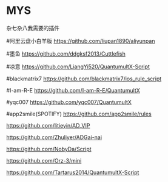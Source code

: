 # MYS
杂七杂八我需要的插件

#阿里云盘小白羊版
https://github.com/liupan1890/aliyunpan

#墨鱼
https://github.com/ddgksf2013/Cuttlefish

#凉意
https://github.com/LiangYi520/QuantumultX-Script

#blackmatrix7
https://github.com/blackmatrix7/ios_rule_script

#I-am-R-E
https://github.com/I-am-R-E/QuantumultX

#yqc007
https://github.com/yqc007/QuantumultX

#app2smile(SPOTIFY)
https://github.com/app2smile/rules

https://github.com/litieyin/AD_VIP

https://github.com/Zhuliyer/ADGai-nai

https://github.com/NobyDa/Script

https://github.com/Orz-3/mini

https://github.com/Tartarus2014/QuantumultX-Script

